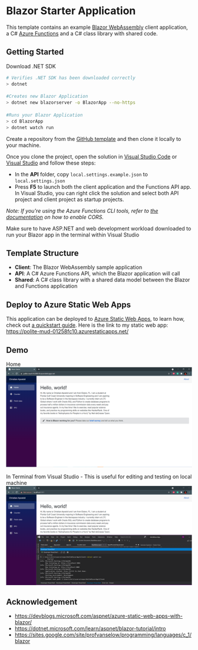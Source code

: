 # Blazor Starter Application

This template contains an example [Blazor WebAssembly](https://docs.microsoft.com/aspnet/core/blazor/?view=aspnetcore-3.1#blazor-webassembly) client application, a C# [Azure Functions](https://docs.microsoft.com/azure/azure-functions/functions-overview) and a C# class library with shared code.

## Getting Started
Download .NET SDK
``` sh
# Verifies .NET SDK has been downloaded correctly
> dotnet

#Creates new Blazor Application
> dotnet new blazorserver -o BlazorApp --no-https

#Runs your Blazor Application
> cd BlazorApp
> dotnet watch run
```

Create a repository from the [GitHub template](https://docs.github.com/en/enterprise/2.22/user/github/creating-cloning-and-archiving-repositories/creating-a-repository-from-a-template) and then clone it locally to your machine.

Once you clone the project, open the solution in [Visual Studio Code](https://code.visualstudio.com/) or [Visual Studio](https://visualstudio.microsoft.com/vs/preview/vs2022/) and follow these steps:

- In the **API** folder, copy `local.settings.example.json` to `local.settings.json`
- Press **F5** to launch both the client application and the Functions API app. In Visual Studio, you can right click the solution and select both API project and client project as startup projects. 

_Note: If you're using the Azure Functions CLI tools, refer to [the documentation](https://docs.microsoft.com/azure/azure-functions/functions-run-local?tabs=windows%2Ccsharp%2Cbash) on how to enable CORS._

Make sure to have ASP.NET and web development workload downloaded to run your Blazor app in the terminal within Visual Studio
## Template Structure

- **Client**: The Blazor WebAssembly sample application
- **API**: A C# Azure Functions API, which the Blazor application will call
- **Shared**: A C# class library with a shared data model between the Blazor and Functions application

## Deploy to Azure Static Web Apps

This application can be deployed to [Azure Static Web Apps](https://docs.microsoft.com/azure/static-web-apps), to learn how, check out [a quickstart guide](https://aka.ms/blazor-swa/quickstart).
Here is the link to my static web app: https://polite-mud-01258fc10.azurestaticapps.net/

## Demo
Home
![Sample Image](BlazorAppv1.PNG)

In Terminal from Visual Studio - This is useful for editing and testing on local machine
![Sample Image](BlazorAppFromTerminal.PNG)

## Acknowledgement 
- https://devblogs.microsoft.com/aspnet/azure-static-web-apps-with-blazor/
- https://dotnet.microsoft.com/learn/aspnet/blazor-tutorial/intro
- https://sites.google.com/site/profvanselow/programming/languages/c_1/blazor 


